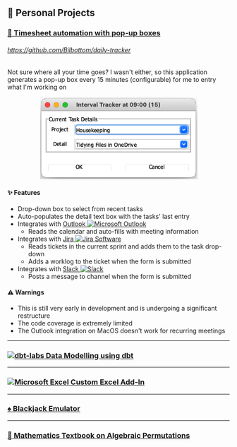 :rocket: Personal Projects
---

### [:memo: Timesheet automation with pop-up boxes](https://github.com/Bilbottom/daily-tracker)

###### https://github.com/Bilbottom/daily-tracker

Not sure where all your time goes? I wasn't either, so this application generates a pop-up box every 15 minutes (configurable) for me to entry what I'm working on

<div style="text-align: center;">

![pop-up-box](https://raw.githubusercontent.com/Bilbottom/daily-tracker/main/tracker-form-tkinter.png)

</div>

#### :sparkles: Features

- Drop-down box to select from recent tasks
- Auto-populates the detail text box with the tasks' last entry
- Integrates with [Outlook <img alt="Microsoft Outlook" height="14px" src="https://outlook.live.com/favicon.ico"/>](https://outlook.live.com/owa/)
  - Reads the calendar and auto-fills with meeting information
- Integrates with [Jira <img alt="Jira Software" height="12px" src="https://example.atlassian.net/favicon.ico">](https://www.atlassian.com/software/jira)
  - Reads tickets in the current sprint and adds them to the task drop-down
  - Adds a worklog to the ticket when the form is submitted
- Integrates with [Slack <img alt="Slack" height="12px" src="https://slack.com/favicon.ico"/>](https://slack.com/)
  - Posts a message to channel when the form is submitted


#### :warning: Warnings

- This is still very early in development and is undergoing a significant restructure
- The code coverage is extremely limited
- The Outlook integration on MacOS doesn't work for recurring meetings


---

### [<img alt="dbt-labs" height="15px" src="https://www.getdbt.com/favicon.ico"> Data Modelling using dbt](https://github.com/Bilbottom/vba-projects/tree/main/personal-toolkit)


---

### [<img alt="Microsoft Excel" height="15px" src="https://www.microsoft.com/favicon.ico"> Custom Excel Add-In](https://github.com/Bilbottom/vba-projects/tree/main/personal-toolkit)


---

### [:spades: Blackjack Emulator](https://github.com/Bilbottom/blackjack)


---

### [:repeat: Mathematics Textbook on Algebraic Permutations](https://github.com/Bilbottom/permutations)
